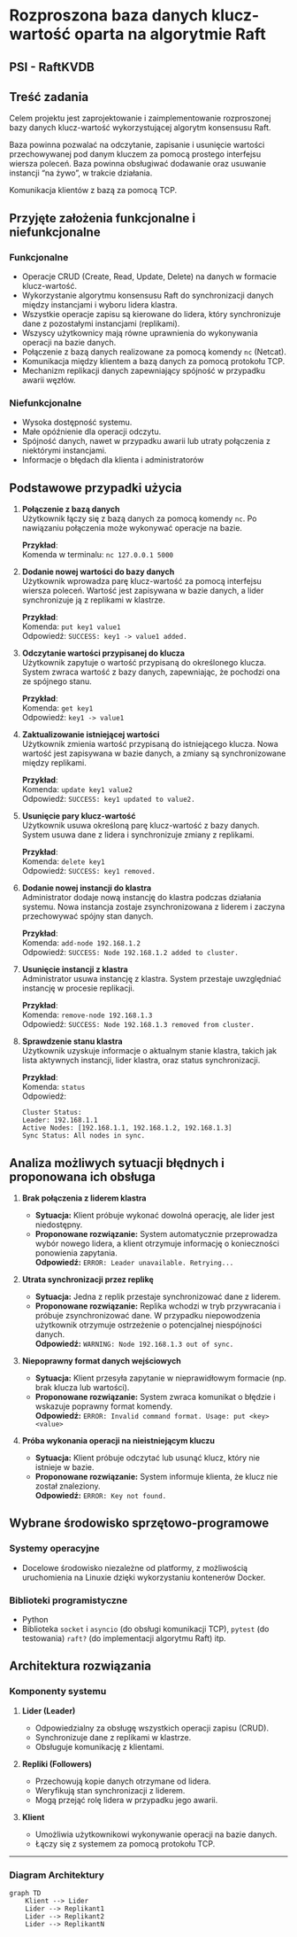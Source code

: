 # Rozproszona baza danych klucz-wartość oparta na algorytmie Raft

## PSI - RaftKVDB

## Treść zadania
Celem projektu jest zaprojektowanie i zaimplementowanie rozproszonej bazy danych klucz-wartość wykorzystującej algorytm konsensusu Raft. 

Baza powinna pozwalać na odczytanie, zapisanie i usunięcie wartości przechowywanej pod danym kluczem za pomocą prostego interfejsu wiersza poleceń.
Baza powinna obsługiwać dodawanie oraz usuwanie instancji “na żywo”, w trakcie działania.

Komunikacja klientów z bazą za pomocą TCP.


## Przyjęte założenia funkcjonalne i niefunkcjonalne

### Funkcjonalne
- Operacje CRUD (Create, Read, Update, Delete) na danych w formacie klucz-wartość.
- Wykorzystanie algorytmu konsensusu Raft do synchronizacji danych między instancjami i wyboru lidera klastra.
- Wszystkie operacje zapisu są kierowane do lidera, który synchronizuje dane z pozostałymi instancjami (replikami).
- Wszyscy użytkownicy mają równe uprawnienia do wykonywania operacji na bazie danych.
- Połączenie z bazą danych realizowane za pomocą komendy `nc` (Netcat).
- Komunikacja między klientem a bazą danych za pomocą protokołu TCP.
- Mechanizm replikacji danych zapewniający spójność w przypadku awarii węzłów.

### Niefunkcjonalne
- Wysoka dostępność systemu.
- Małe opóźnienie dla operacji odczytu.
- Spójność danych, nawet w przypadku awarii lub utraty połączenia z niektórymi instancjami.
- Informacje o błędach dla klienta i administratorów

## Podstawowe przypadki użycia

1. **Połączenie z bazą danych**  
   Użytkownik łączy się z bazą danych za pomocą komendy `nc`. Po nawiązaniu połączenia może wykonywać operacje na bazie.  

   **Przykład**:  
   Komenda w terminalu: `nc 127.0.0.1 5000`  

2. **Dodanie nowej wartości do bazy danych**  
   Użytkownik wprowadza parę klucz-wartość za pomocą interfejsu wiersza poleceń. Wartość jest zapisywana w bazie danych, a lider synchronizuje ją z replikami w klastrze.  

   **Przykład**:  
   Komenda: `put key1 value1`  
   Odpowiedź: `SUCCESS: key1 -> value1 added.`  

3. **Odczytanie wartości przypisanej do klucza**  
   Użytkownik zapytuje o wartość przypisaną do określonego klucza. System zwraca wartość z bazy danych, zapewniając, że pochodzi ona ze spójnego stanu.  

   **Przykład**:  
   Komenda: `get key1`  
   Odpowiedź: `key1 -> value1`  

4. **Zaktualizowanie istniejącej wartości**  
   Użytkownik zmienia wartość przypisaną do istniejącego klucza. Nowa wartość jest zapisywana w bazie danych, a zmiany są synchronizowane między replikami.  

   **Przykład**:  
   Komenda: `update key1 value2`  
   Odpowiedź: `SUCCESS: key1 updated to value2.`  

5. **Usunięcie pary klucz-wartość**  
   Użytkownik usuwa określoną parę klucz-wartość z bazy danych. System usuwa dane z lidera i synchronizuje zmiany z replikami.  

   **Przykład**:  
   Komenda: `delete key1`  
   Odpowiedź: `SUCCESS: key1 removed.`  

6. **Dodanie nowej instancji do klastra**  
   Administrator dodaje nową instancję do klastra podczas działania systemu. Nowa instancja zostaje zsynchronizowana z liderem i zaczyna przechowywać spójny stan danych.  

   **Przykład**:  
   Komenda: `add-node 192.168.1.2`  
   Odpowiedź: `SUCCESS: Node 192.168.1.2 added to cluster.`  

7. **Usunięcie instancji z klastra**  
   Administrator usuwa instancję z klastra. System przestaje uwzględniać instancję w procesie replikacji.  

   **Przykład**:  
   Komenda: `remove-node 192.168.1.3`  
   Odpowiedź: `SUCCESS: Node 192.168.1.3 removed from cluster.`  


8. **Sprawdzenie stanu klastra**  
   Użytkownik uzyskuje informacje o aktualnym stanie klastra, takich jak lista aktywnych instancji, lider klastra, oraz status synchronizacji.  

   **Przykład**:  
   Komenda: `status`  
   Odpowiedź:  
   ```  
   Cluster Status:  
   Leader: 192.168.1.1  
   Active Nodes: [192.168.1.1, 192.168.1.2, 192.168.1.3]  
   Sync Status: All nodes in sync.  
   ```  

## Analiza możliwych sytuacji błędnych i proponowana ich obsługa

1. **Brak połączenia z liderem klastra**  
   - **Sytuacja:** Klient próbuje wykonać dowolná operację, ale lider jest niedostępny.  
   - **Proponowane rozwiązanie:** System automatycznie przeprowadza wybór nowego lidera, a klient otrzymuje informację o konieczności ponowienia zapytania.  
   **Odpowiedź:** `ERROR: Leader unavailable. Retrying...`  

2. **Utrata synchronizacji przez replikę**  
   - **Sytuacja:** Jedna z replik przestaje synchronizować dane z liderem.  
   - **Proponowane rozwiązanie:** Replika wchodzi w tryb przywracania i próbuje zsynchronizować dane. W przypadku niepowodzenia użytkownik otrzymuje ostrzeżenie o potencjalnej niespójności danych.  
   **Odpowiedź:** `WARNING: Node 192.168.1.3 out of sync.`  

3. **Niepoprawny format danych wejściowych**  
   - **Sytuacja:** Klient przesyła zapytanie w nieprawidłowym formacie (np. brak klucza lub wartości).  
   - **Proponowane rozwiązanie:** System zwraca komunikat o błędzie i wskazuje poprawny format komendy.  
   **Odpowiedź:** `ERROR: Invalid command format. Usage: put <key> <value>`  

4. **Próba wykonania operacji na nieistniejącym kluczu**  
   - **Sytuacja:** Klient próbuje odczytać lub usunąć klucz, który nie istnieje w bazie.  
   - **Proponowane rozwiązanie:** System informuje klienta, że klucz nie został znaleziony.  
   **Odpowiedź:** `ERROR: Key not found.`  

## Wybrane środowisko sprzętowo-programowe

### Systemy operacyjne
- Docelowe środowisko niezależne od platformy, z możliwością uruchomienia na Linuxie dzięki wykorzystaniu kontenerów Docker.

### Biblioteki programistyczne
- Python 
- Biblioteka `socket` i `asyncio` (do obsługi komunikacji TCP), `pytest` (do testowania) `raft?` (do implementacji algorytmu Raft) itp.

## Architektura rozwiązania

### Komponenty systemu
1. **Lider (Leader)**  
   - Odpowiedzialny za obsługę wszystkich operacji zapisu (CRUD).
   - Synchronizuje dane z replikami w klastrze.
   - Obsługuje komunikację z klientami.

2. **Repliki (Followers)**  
   - Przechowują kopie danych otrzymane od lidera.
   - Weryfikują stan synchronizacji z liderem.
   - Mogą przejąć rolę lidera w przypadku jego awarii.

3. **Klient**  
   - Umożliwia użytkownikowi wykonywanie operacji na bazie danych.
   - Łączy się z systemem za pomocą protokołu TCP.

---

### Diagram Architektury

```mermaid
graph TD
    Klient --> Lider
    Lider --> Replikant1
    Lider --> Replikant2
    Lider --> ReplikantN
```